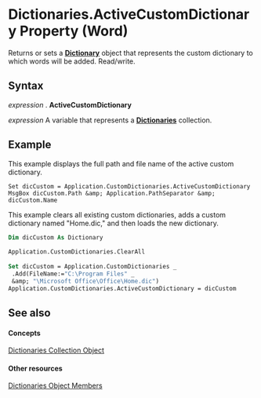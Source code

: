 
# Dictionaries.ActiveCustomDictionary Property (Word)

Returns or sets a  **[Dictionary](1946d60c-2abd-9ca9-8d0b-7068e9173bb3.md)** object that represents the custom dictionary to which words will be added. Read/write.


## Syntax

 _expression_ . **ActiveCustomDictionary**

 _expression_ A variable that represents a **[Dictionaries](41f31292-4b3e-0d7b-c857-f6b9a0662e9a.md)** collection.


## Example

This example displays the full path and file name of the active custom dictionary.


```
Set dicCustom = Application.CustomDictionaries.ActiveCustomDictionary 
MsgBox dicCustom.Path &amp; Application.PathSeparator &amp; dicCustom.Name
```

This example clears all existing custom dictionaries, adds a custom dictionary named "Home.dic," and then loads the new dictionary.




```vb
Dim dicCustom As Dictionary 
 
Application.CustomDictionaries.ClearAll 
 
Set dicCustom = Application.CustomDictionaries _ 
 .Add(FileName:="C:\Program Files" _ 
 &amp; "\Microsoft Office\Office\Home.dic") 
Application.CustomDictionaries.ActiveCustomDictionary = dicCustom
```


## See also


#### Concepts


[Dictionaries Collection Object](41f31292-4b3e-0d7b-c857-f6b9a0662e9a.md)
#### Other resources


[Dictionaries Object Members](9eebc8c2-843b-6e86-2faf-cd27130ebf9f.md)
